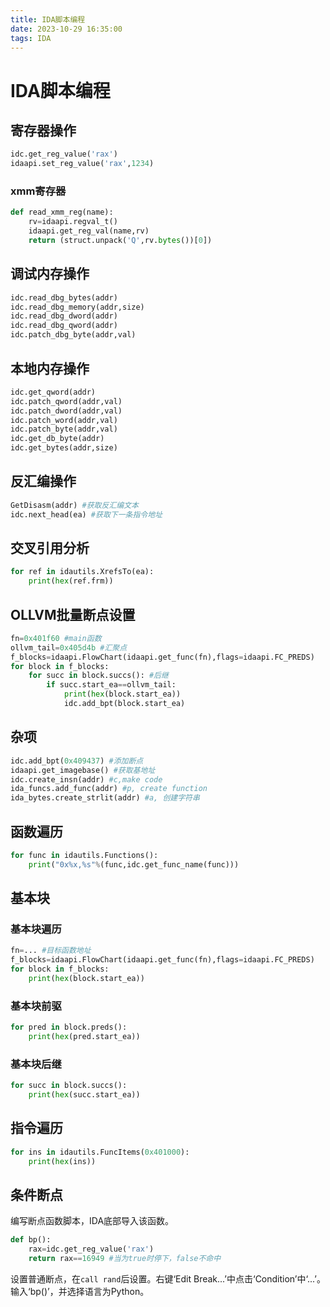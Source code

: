 ```yaml
---
title: IDA脚本编程
date: 2023-10-29 16:35:00
tags: IDA
---
```


# IDA脚本编程

## 寄存器操作

```python
idc.get_reg_value('rax')
idaapi.set_reg_value('rax',1234)
```

### xmm寄存器

```python
def read_xmm_reg(name):
    rv=idaapi.regval_t()
    idaapi.get_reg_val(name,rv)
    return (struct.unpack('Q',rv.bytes())[0])
```

## 调试内存操作

```python
idc.read_dbg_bytes(addr)
idc.read_dbg_memory(addr,size)
idc.read_dbg_dword(addr)
idc.read_dbg_qword(addr)
idc.patch_dbg_byte(addr,val)
```

## 本地内存操作

```python
idc.get_qword(addr)
idc.patch_qword(addr,val)
idc.patch_dword(addr,val)
idc.patch_word(addr,val)
idc.patch_byte(addr,val)
idc.get_db_byte(addr)
idc.get_bytes(addr,size)
```

## 反汇编操作

```python
GetDisasm(addr) #获取反汇编文本
idc.next_head(ea) #获取下一条指令地址
```

## 交叉引用分析

```python
for ref in idautils.XrefsTo(ea):
    print(hex(ref.frm))
```

## OLLVM批量断点设置

```python
fn=0x401f60 #main函数
ollvm_tail=0x405d4b #汇聚点
f_blocks=idaapi.FlowChart(idaapi.get_func(fn),flags=idaapi.FC_PREDS)
for block in f_blocks:
    for succ in block.succs(): #后继
        if succ.start_ea==ollvm_tail:
            print(hex(block.start_ea))
            idc.add_bpt(block.start_ea)
```

## 杂项

```python
idc.add_bpt(0x409437) #添加断点
idaapi.get_imagebase() #获取基地址
idc.create_insn(addr) #c,make code
ida_funcs.add_func(addr) #p, create function
ida_bytes.create_strlit(addr) #a, 创建字符串
```

## 函数遍历

```python
for func in idautils.Functions():
    print("0x%x,%s"%(func,idc.get_func_name(func)))
```

## 基本块

### 基本块遍历

```python
fn=... #目标函数地址
f_blocks=idaapi.FlowChart(idaapi.get_func(fn),flags=idaapi.FC_PREDS)
for block in f_blocks:
    print(hex(block.start_ea))
```

### 基本块前驱

```python
for pred in block.preds():
    print(hex(pred.start_ea))
```

### 基本块后继

```python
for succ in block.succs():
    print(hex(succ.start_ea))
```

## 指令遍历

```python
for ins in idautils.FuncItems(0x401000):
    print(hex(ins))
```

## 条件断点

编写断点函数脚本，IDA底部导入该函数。

```python
def bp():
    rax=idc.get_reg_value('rax')
    return rax==16949 #当为true时停下，false不命中
```

设置普通断点，在`call rand`后设置。右键‘Edit Break...’中点击‘Condition’中‘...’。输入‘bp()’，并选择语言为Python。
